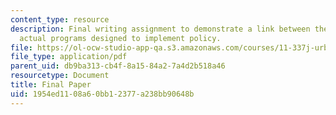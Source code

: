```yaml
---
content_type: resource
description: Final writing assignment to demonstrate a link between the theory and
  actual programs designed to implement policy.
file: https://ol-ocw-studio-app-qa.s3.amazonaws.com/courses/11-337j-urban-design-policy-and-action-spring-2007/1954ed1108a60bb12377a238bb90648b_final_paper.pdf
file_type: application/pdf
parent_uid: db9ba313-cb4f-8a15-84a2-7a4d2b518a46
resourcetype: Document
title: Final Paper
uid: 1954ed11-08a6-0bb1-2377-a238bb90648b
---
```

